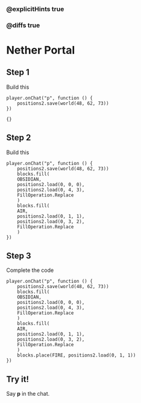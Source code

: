 ### @explicitHints true
### @diffs true

# Nether Portal

## Step 1

Build this

```blocks
player.onChat("p", function () {
    positions2.save(world(48, 62, 73))
})
```

```template
{}
```

## Step 2

Build this

```blocks
player.onChat("p", function () {
    positions2.save(world(48, 62, 73))
    blocks.fill(
    OBSIDIAN,
    positions2.load(0, 0, 0),
    positions2.load(0, 4, 3),
    FillOperation.Replace
    )
    blocks.fill(
    AIR,
    positions2.load(0, 1, 1),
    positions2.load(0, 3, 2),
    FillOperation.Replace
    )
})
```

## Step 3

Complete the code

```blocks
player.onChat("p", function () {
    positions2.save(world(48, 62, 73))
    blocks.fill(
    OBSIDIAN,
    positions2.load(0, 0, 0),
    positions2.load(0, 4, 3),
    FillOperation.Replace
    )
    blocks.fill(
    AIR,
    positions2.load(0, 1, 1),
    positions2.load(0, 3, 2),
    FillOperation.Replace
    )
    blocks.place(FIRE, positions2.load(0, 1, 1))
})
```

## Try it!

Say **p** in the chat.